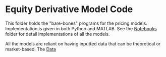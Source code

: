 # Equity Derivative Model Code 

This folder holds the "bare-bones" programs for the pricing models. Implementation is given in both Python and MATLAB. See the [Notebooks](https://github.com/williamcarp/Equity-Derivative-Models/tree/main/Notebooks) folder for detail implementations of all the models. 

All the models are reliant on having inputted data that can be theoretical or market-based. The  [Data](https://github.com/williamcarp/Equity-Derivative-Models/tree/main/Notebooks)

